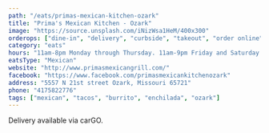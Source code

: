 ```yaml
---
path: "/eats/primas-mexican-kitchen-ozark"
title: "Prima's Mexican Kitchen - Ozark"
image: "https://source.unsplash.com/iNizWsa1HeM/400x300"
orderops: ["dine-in", "delivery", "curbside", "takeout", "order online"]
category: "eats"
hours: "11am-8pm Monday through Thursday. 11am-9pm Friday and Saturday. 11am-7pm Sunday"
eatsType: "Mexican"
website: "http://www.primasmexicangrill.com/"
facebook: "https://www.facebook.com/primasmexicankitchenozark"
address: "5557 N 21st street Ozark, Missouri 65721"
phone: "4175822776"
tags: ["mexican", "tacos", "burrito", "enchilada", "ozark"]
---
```


Delivery available via carGO.
